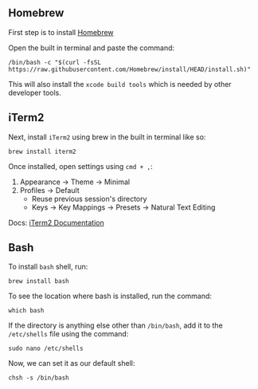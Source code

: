 ## Homebrew

First step is to install [Homebrew](https://brew.sh/)

Open the built in terminal and paste the command:
```
/bin/bash -c "$(curl -fsSL https://raw.githubusercontent.com/Homebrew/install/HEAD/install.sh)"
```
This will also install the `xcode build tools` which is needed by other developer tools.

## iTerm2

Next, install `iTerm2` using brew in the built in terminal like so:
```
brew install iterm2
```
Once installed, open settings using `cmd + ,`:
1. Appearance -> Theme -> Minimal
2. Profiles -> Default
    - Reuse previous session's directory
    - Keys -> Key Mappings -> Presets -> Natural Text Editing

Docs: [iTerm2 Documentation](https://iterm2.com/documentation.html)

## Bash

To install `bash` shell, run:
```
brew install bash
```
To see the location where bash is installed, run the command:
```
which bash
```
If the directory is anything else other than `/bin/bash`, add it to the `/etc/shells` file using the command:
```
sudo nano /etc/shells
```
Now, we can set it as our default shell:
```
chsh -s /bin/bash
```
